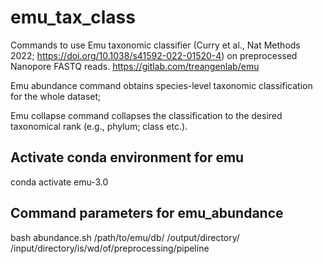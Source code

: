 # emu_tax_class
Commands to use Emu taxonomic classifier (Curry et al., Nat Methods 2022; https://doi.org/10.1038/s41592-022-01520-4) on preprocessed Nanopore FASTQ reads.
https://gitlab.com/treangenlab/emu

Emu abundance command obtains species-level taxonomic classification for the whole dataset;

Emu collapse command collapses the classification to the desired taxonomical rank (e.g., phylum; class etc.).

## Activate conda environment for emu
conda activate emu-3.0

## Command parameters for emu_abundance
bash abundance.sh /path/to/emu/db/ /output/directory/ /input/directory/is/wd/of/preprocessing/pipeline



